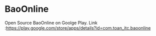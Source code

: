 # BaoOnline
Open Source BaoOnline on Goolge Play.      Link :https://play.google.com/store/apps/details?id=com.toan_itc.baoonline
